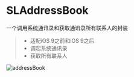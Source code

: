 # SLAddressBook
一个调用系统通讯录和获取通讯录所有联系人的封装
> * 适配iOS 9之前和iOS 9之后
> * 调起系统通讯录
> * 获取所有联系人


![addressBook][1]


[1]: https://github.com/shanlianging/SLAddressBook/blob/master/addressBook.png?raw=true

